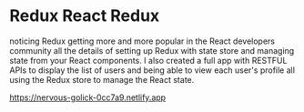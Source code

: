 # Redux React Redux

noticing Redux getting more and more popular in the React developers community all the details of setting up Redux with state store and managing state from your React components. I also created a full app with RESTFUL APIs to display the list of users and being able to view each user's profile all using the Redux store to manage the React state.

https://nervous-golick-0cc7a9.netlify.app

<img src=''>
